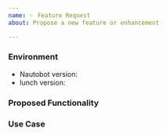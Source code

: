 ```yaml
---
name: ✨ Feature Request
about: Propose a new feature or enhancement

---
```


### Environment
* Nautobot version:  <!-- Example: 2.0.0 -->
* lunch version:  <!-- Example: 1.0.0 -->

<!--
    Describe in detail the new functionality you are proposing.
-->
### Proposed Functionality

<!--
    Convey an example use case for your proposed feature. Write from the
    perspective of a user who would benefit from the proposed
    functionality and describe how.
--->
### Use Case


